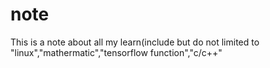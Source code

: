 # note
This is a note about all my learn(include but do not limited to "linux","mathermatic","tensorflow function","c/c++"
